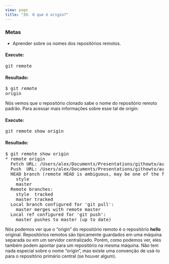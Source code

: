 ```yaml
---
view: page
title: "39. O que é origin?"
---
```


<h3>Metas</h3>

<ul><li>Aprender sobre os nomes dos repositórios remotos.</li></ul>

<h4 class="h4-pre">Execute:</h4>

<pre class="instructions">git remote</pre>

<h4 class="h4-pre">Resultado:</h4>

<pre class="sample">$ git remote
origin</pre>

<p>Nós vemos que o repositório clonado sabe o nome do repositório remoto padrão. Para acessar mais informações sobre esse tal de origin:</p>

<h4 class="h4-pre">Execute:</h4>

<pre class="instructions">git remote show origin</pre>

<h4 class="h4-pre">Resultado:</h4>

<pre class="sample">$ git remote show origin
* remote origin
  Fetch URL: /Users/alex/Documents/Presentations/githowto/auto/hello
  Push  URL: /Users/alex/Documents/Presentations/githowto/auto/hello
  HEAD branch (remote HEAD is ambiguous, may be one of the following):
    style
    master
  Remote branches:
    style  tracked
    master tracked
  Local branch configured for 'git pull':
    master merges with remote master
  Local ref configured for 'git push':
    master pushes to master (up to date)</pre>

<p>Nós podemos ver que o &#8220;origin&#8221; do repositório remoto é o repositório <strong>hello</strong> original. Repositórios remotos são tipicamente guardados em uma máquina separada ou em um servidor centralizado. Porém, como podemos ver, eles também podem apontar para um repositório na mesma máquina. Não tem nada especial sobre o nome &#8220;origin&#8221;, mas existe uma convenção de usá-lo para o repositório primário central (se houver algum).</p>
